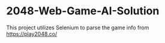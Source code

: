 # 2048-Web-Game-AI-Solution
This project utilizes Selenium to parse the game info from https://play2048.co/
